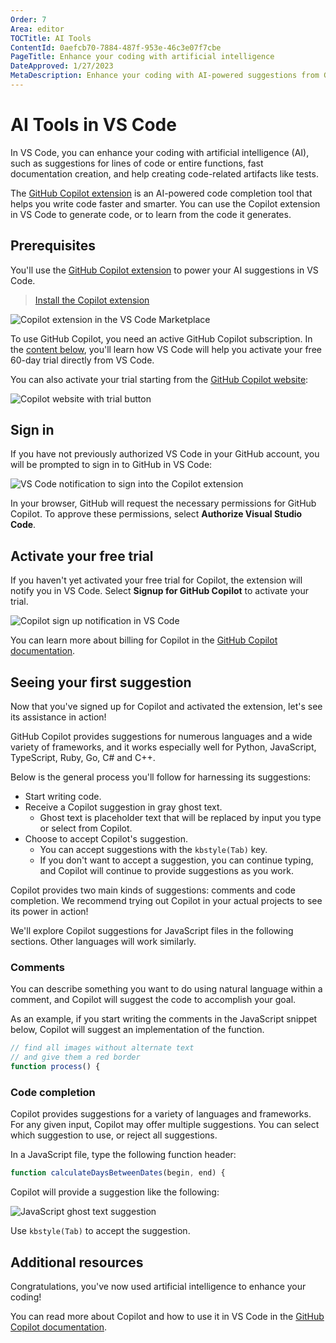```yaml
---
Order: 7
Area: editor
TOCTitle: AI Tools
ContentId: 0aefcb70-7884-487f-953e-46c3e07f7cbe
PageTitle: Enhance your coding with artificial intelligence
DateApproved: 1/27/2023
MetaDescription: Enhance your coding with AI-powered suggestions from GitHub Copilot in Visual Studio Code.
---
```

# AI Tools in VS Code

In VS Code, you can enhance your coding with artificial intelligence (AI), such as suggestions for lines of code or entire functions, fast documentation creation, and help creating code-related artifacts like tests.

The [GitHub Copilot extension](https://marketplace.visualstudio.com/items?itemName=GitHub.copilot) is an AI-powered code completion tool that helps you write code faster and smarter. You can use the Copilot extension in VS Code to generate code, or to learn from the code it generates.

## Prerequisites

You'll use the [GitHub Copilot extension](https://marketplace.visualstudio.com/items?itemName=GitHub.copilot) to power your AI suggestions in VS Code.

> <a class="install-extension-btn" href="vscode:extension/GitHub.copilot">Install the Copilot extension</a>

![Copilot extension in the VS Code Marketplace](images/artificial-intelligence/copilot-extension.png)

To use GitHub Copilot, you need an active GitHub Copilot subscription. In the [content below](#activate-your-free-trial), you'll learn how VS Code will help you activate your free 60-day trial directly from VS Code.

You can also activate your trial starting from the [GitHub Copilot website](https://copilot.github.com/):

![Copilot website with trial button](images/artificial-intelligence/website-top-buttons.png)

## Sign in

If you have not previously authorized VS Code in your GitHub account, you will be prompted to sign in to GitHub in VS Code:

![VS Code notification to sign into the Copilot extension](images/artificial-intelligence/copilot-auth.png)

In your browser, GitHub will request the necessary permissions for GitHub Copilot. To approve these permissions, select **Authorize Visual Studio Code**.

## Activate your free trial

If you haven't yet activated your free trial for Copilot, the extension will notify you in VS Code. Select **Signup for GitHub Copilot** to activate your trial.

![Copilot sign up notification in VS Code](images/artificial-intelligence/copilot-access.png)

You can learn more about billing for Copilot in the [GitHub Copilot documentation](https://docs.github.com/billing/managing-billing-for-github-copilot/about-billing-for-github-copilot).

## Seeing your first suggestion

Now that you've signed up for Copilot and activated the extension, let's see its assistance in action!

GitHub Copilot provides suggestions for numerous languages and a wide variety of frameworks, and it works especially well for Python, JavaScript, TypeScript, Ruby, Go, C# and C++.

Below is the general process you'll follow for harnessing its suggestions:

* Start writing code.
* Receive a Copilot suggestion in gray ghost text.
  * Ghost text is placeholder text that will be replaced by input you type or select from Copilot.
* Choose to accept Copilot's suggestion.
  * You can accept suggestions with the `kbstyle(Tab)` key.
  * If you don't want to accept a suggestion, you can continue typing, and Copilot will continue to provide suggestions as you work.

Copilot provides two main kinds of suggestions: comments and code completion. We recommend trying out Copilot in your actual projects to see its power in action!

We'll explore Copilot suggestions for JavaScript files in the following sections. Other languages will work similarly.

### Comments

You can describe something you want to do using natural language within a comment, and Copilot will suggest the code to accomplish your goal.

As an example, if you start writing the comments in the JavaScript snippet below, Copilot will suggest an implementation of the function.

```js
// find all images without alternate text
// and give them a red border
function process() {
```

### Code completion

Copilot provides suggestions for a variety of languages and frameworks. For any given input, Copilot may offer multiple suggestions. You can select which suggestion to use, or reject all suggestions.

In a JavaScript file, type the following function header:

```js
function calculateDaysBetweenDates(begin, end) {
```

Copilot will provide a suggestion like the following:

![JavaScript ghost text suggestion](images/artificial-intelligence/js-suggest.png)

Use `kbstyle(Tab)` to accept the suggestion.

## Additional resources

Congratulations, you've now used artificial intelligence to enhance your coding!

You can read more about Copilot and how to use it in VS Code in the [GitHub Copilot documentation](https://docs.github.com/copilot/getting-started-with-github-copilot/getting-started-with-github-copilot-in-visual-studio-code).
